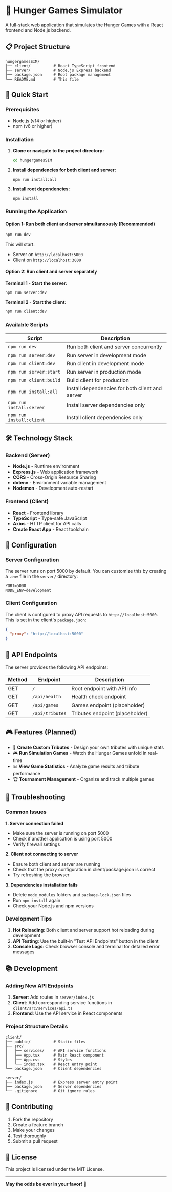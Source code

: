 # 🏹 Hunger Games Simulator

A full-stack web application that simulates the Hunger Games with a React frontend and Node.js backend.

## 📋 Project Structure

```
hungergamesSIM/
├── client/          # React TypeScript frontend
├── server/          # Node.js Express backend
├── package.json     # Root package management
└── README.md        # This file
```

## 🚀 Quick Start

### Prerequisites
- Node.js (v14 or higher)
- npm (v6 or higher)

### Installation

1. **Clone or navigate to the project directory:**
   ```bash
   cd hungergamesSIM
   ```

2. **Install dependencies for both client and server:**
   ```bash
   npm run install:all
   ```

3. **Install root dependencies:**
   ```bash
   npm install
   ```

### Running the Application

#### Option 1: Run both client and server simultaneously (Recommended)
```bash
npm run dev
```
This will start:
- Server on `http://localhost:5000`
- Client on `http://localhost:3000`

#### Option 2: Run client and server separately

**Terminal 1 - Start the server:**
```bash
npm run server:dev
```

**Terminal 2 - Start the client:**
```bash
npm run client:dev
```

### Available Scripts

| Script | Description |
|--------|-------------|
| `npm run dev` | Run both client and server concurrently |
| `npm run server:dev` | Run server in development mode |
| `npm run client:dev` | Run client in development mode |
| `npm run server:start` | Run server in production mode |
| `npm run client:build` | Build client for production |
| `npm run install:all` | Install dependencies for both client and server |
| `npm run install:server` | Install server dependencies only |
| `npm run install:client` | Install client dependencies only |

## 🛠️ Technology Stack

### Backend (Server)
- **Node.js** - Runtime environment
- **Express.js** - Web application framework
- **CORS** - Cross-Origin Resource Sharing
- **dotenv** - Environment variable management
- **Nodemon** - Development auto-restart

### Frontend (Client)
- **React** - Frontend library
- **TypeScript** - Type-safe JavaScript
- **Axios** - HTTP client for API calls
- **Create React App** - React toolchain

## 🔧 Configuration

### Server Configuration
The server runs on port 5000 by default. You can customize this by creating a `.env` file in the `server/` directory:

```env
PORT=5000
NODE_ENV=development
```

### Client Configuration
The client is configured to proxy API requests to `http://localhost:5000`. This is set in the client's `package.json`:

```json
{
  "proxy": "http://localhost:5000"
}
```

## 📡 API Endpoints

The server provides the following API endpoints:

| Method | Endpoint | Description |
|--------|----------|-------------|
| GET | `/` | Root endpoint with API info |
| GET | `/api/health` | Health check endpoint |
| GET | `/api/games` | Games endpoint (placeholder) |
| GET | `/api/tributes` | Tributes endpoint (placeholder) |

## 🎮 Features (Planned)

- 🎯 **Create Custom Tributes** - Design your own tributes with unique stats
- 🎮 **Run Simulation Games** - Watch the Hunger Games unfold in real-time
- 📊 **View Game Statistics** - Analyze game results and tribute performance
- 🏆 **Tournament Management** - Organize and track multiple games

## 🐛 Troubleshooting

### Common Issues

**1. Server connection failed**
- Make sure the server is running on port 5000
- Check if another application is using port 5000
- Verify firewall settings

**2. Client not connecting to server**
- Ensure both client and server are running
- Check that the proxy configuration in client/package.json is correct
- Try refreshing the browser

**3. Dependencies installation fails**
- Delete `node_modules` folders and `package-lock.json` files
- Run `npm install` again
- Check your Node.js and npm versions

### Development Tips

1. **Hot Reloading**: Both client and server support hot reloading during development
2. **API Testing**: Use the built-in "Test API Endpoints" button in the client
3. **Console Logs**: Check browser console and terminal for detailed error messages

## 📚 Development

### Adding New API Endpoints

1. **Server**: Add routes in `server/index.js`
2. **Client**: Add corresponding service functions in `client/src/services/api.ts`
3. **Frontend**: Use the API service in React components

### Project Structure Details

```
client/
├── public/          # Static files
├── src/
│   ├── services/    # API service functions
│   ├── App.tsx      # Main React component
│   ├── App.css      # Styles
│   └── index.tsx    # React entry point
└── package.json     # Client dependencies

server/
├── index.js         # Express server entry point
├── package.json     # Server dependencies
└── .gitignore       # Git ignore rules
```

## 🤝 Contributing

1. Fork the repository
2. Create a feature branch
3. Make your changes
4. Test thoroughly
5. Submit a pull request

## 📄 License

This project is licensed under the MIT License.

---

**May the odds be ever in your favor!** 🏹
